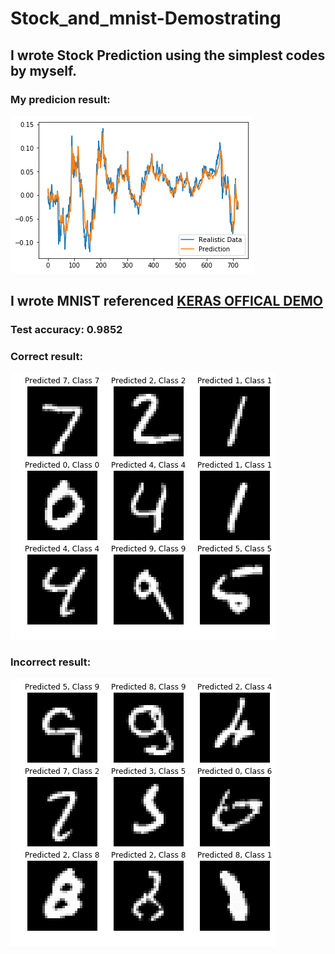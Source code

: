 # Stock_and_mnist-Demostrating

## I wrote Stock Prediction using the simplest codes by myself.
### My predicion result:
![output](https://github.com/Elephantameler/Stock_and_mnist-Demostrating/blob/master/Stock_Prediction/stock.png)


## I wrote MNIST referenced [KERAS OFFICAL DEMO](https://github.com/keras-team/keras/blob/master/examples/mnist_cnn.py)
### Test accuracy: 0.9852
### Correct result:
![output](https://github.com/Elephantameler/Stock_and_mnist-Demostrating/blob/master/Mnist/output_22_0.png)
### Incorrect result:
![output](https://github.com/Elephantameler/Stock_and_mnist-Demostrating/blob/master/Mnist/output_22_1.png)
